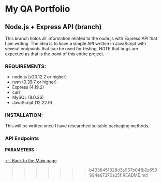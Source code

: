 <!DOCTYPE html>
<html>
<body>

# My QA Portfolio        

## Node.js + Express API (branch)

This branch holds all information related to the node.js with Express API that I am writing. The idea is to have a simple API written in JavaScript with several endpoints that can be used for testing. 
NOTE that bugs are expected as that is the point of this entire project. 

### REQUIREMENTS:

- node.js (v20.12.2 or higher)
- nvm (0.39.7 оr higher)
- Express (4.19.2)   
- curl 
- MySQL (8.0.36)
- JavaScript (12.22.9)

### INSTALLATION:

This will be written once I have researched suitable packaging methods.

### API Endpoints


#### PARAMETERS


[<-- Back to the Main page](https://github.com/mimmato/portfolio)
>>>>>>> b4338451828d3a937b04fb2a559994e67270a35f:README.md

</body>
</html>